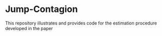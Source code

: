 # Jump-Contagion
 
This repository illustrates and provides code for the estimation procedure developed in the paper
